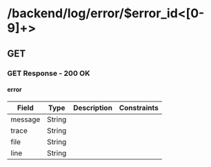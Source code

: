 
# /backend/log/error/$error_id<[0-9]+>


## GET


### GET Response - 200 OK

#### error

Field | Type | Description | Constraints
----- | ---- | ----------- | -----------
message | String |  | 
trace | String |  | 
file | String |  | 
line | String |  | 

